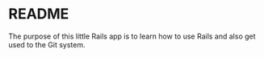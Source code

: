 # README

The purpose of this little Rails app is to learn how to use Rails and also get used to the Git system.
